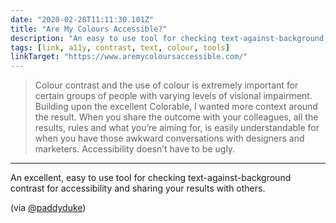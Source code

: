 ```yaml
---
date: "2020-02-28T11:11:30.101Z"
title: "Are My Colours Accessible?"
description: "An easy to use tool for checking text-against-background contrast for accessibility."
tags: [link, a11y, contrast, text, colour, tools]
linkTarget: "https://www.aremycoloursaccessible.com/"
---
```

> Colour contrast and the use of colour is extremely important for certain groups of people with varying levels of visional impairment. Building upon the excellent Colorable, I wanted more context around the result. When you share the outcome with your colleagues, all the results, rules and what you’re aiming for, is easily understandable for when you have those awkward conversations with designers and marketers. Accessibility doesn’t have to be ugly.
---

An excellent, easy to use tool for checking text-against-background contrast for accessibility and sharing your results with others. 

(via [@paddyduke](https://twitter.com/paddyduke))
